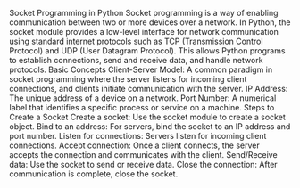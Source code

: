 Socket Programming in Python
Socket programming is a way of enabling communication between two or more devices over a network. In Python, the socket module provides a low-level interface for network communication using standard internet protocols such as TCP (Transmission Control Protocol) and UDP (User Datagram Protocol). This allows Python programs to establish connections, send and receive data, and handle network protocols.
Basic Concepts
Client-Server Model: A common paradigm in socket programming where the server listens for incoming client connections, and clients initiate communication with the server.
IP Address: The unique address of a device on a network.
Port Number: A numerical label that identifies a specific process or service on a machine.
Steps to Create a Socket
Create a socket: Use the socket module to create a socket object.
Bind to an address: For servers, bind the socket to an IP address and port number.
Listen for connections: Servers listen for incoming client connections.
Accept connection: Once a client connects, the server accepts the connection and communicates with the client.
Send/Receive data: Use the socket to send or receive data.
Close the connection: After communication is complete, close the socket.
